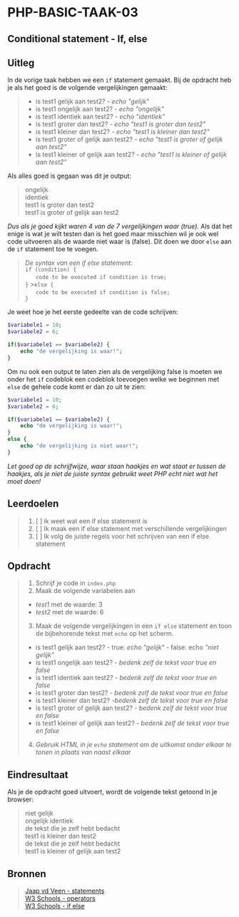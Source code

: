 # PHP-BASIC-TAAK-03

## Conditional statement - If, else

## Uitleg

In de vorige taak hebben we een `if` statement gemaakt. Bij de opdracht heb je als het goed is de volgende vergelijkingen gemaakt:

> -   is test1 gelijk aan test2? - _echo "gelijk"_
> -   is test1 ongelijk aan test2? - _echo "ongelijk"_
> -   is test1 identiek aan test2? - _echo "identiek"_
> -   is test1 groter dan test2? - _echo "test1 is groter dan test2"_
> -   is test1 kleiner dan test2? - _echo "test1 is kleiner dan test2"_
> -   is test1 groter of gelijk aan test2? - _echo "test1 is groter of gelijk aan test2"_
> -   is test1 kleiner of gelijk aan test2? - _echo "test1 is kleiner of gelijk aan test2"_

Als alles goed is gegaan was dit je output:

> ongelijk  
> identiek  
> test1 is groter dan test2  
> test1 is groter of gelijk aan test2

_Dus als je goed kijkt waren 4 van de 7 vergelijkingen waar (true)._ Als dat het enige is wat je wilt testen dan is het goed maar misschien wil je ook wel code uitvoeren als de waarde niet waar is (false). Dit doen we door `else` aan de `if` statement toe te voegen.

> _De syntax van een if else statement:_  
> `if (condition) {`  
> &nbsp;&nbsp;&nbsp;&nbsp;&nbsp;&nbsp;`code to be executed if condition is true;`  
> `}` >`else {`  
> &nbsp;&nbsp;&nbsp;&nbsp;&nbsp;&nbsp;`code to be executed if condition is false;`  
> `}`

Je weet hoe je het eerste gedeelte van de code schrijven:

```php
$variabele1 = 10;
$variabele2 = 6;

if($variabele1 == $variabele2) {
    echo "de vergelijking is waar!";
}
```

Om nu ook een output te laten zien als de vergelijking false is moeten we onder het `if` codeblok een codeblok toevoegen welke we beginnen met `else` de gehele code komt er dan zo uit te zien:

```php
$variabele1 = 10;
$variabele2 = 6;

if($variabele1 == $variabele2) {
    echo "de vergelijking is waar!";
}
else {
    echo "de vergelijking is niet waar!";
}
```

_Let goed op de schrijfwijze, waar staan haakjes en wat staat er tussen de haakjes, als je niet de juiste syntax gebruikt weet PHP echt niet wat het moet doen!_

## Leerdoelen

> 1.  [ ] ik weet wat een if else statement is
> 2.  [ ] Ik maak een if else statement met verschillende vergelijkingen
> 3.  [ ] Ik volg de juiste regels voor het schrijven van een if else statement

## Opdracht

> 1.  Schrijf je code in `index.php`
> 2.  Maak de volgende variabelen aan
>
> -   _test1_ met de waarde: 3
> -   _test2_ met de waarde: 6
>
> 3.  Maak de volgende vergelijkingen in een `if else` statement en toon de bijbehorende tekst met `echo` op het scherm.
>
> -   is test1 gelijk aan test2? - true: _echo "gelijk"_ - false: echo _"niet gelijk"_
> -   is test1 ongelijk aan test2? - _bedenk zelf de tekst voor true en false_
> -   is test1 identiek aan test2? - _bedenk zelf de tekst voor true en false_
> -   is test1 groter dan test2? - _bedenk zelf de tekst voor true en false_
> -   is test1 kleiner dan test2? -_bedenk zelf de tekst voor true en false_
> -   is test1 groter of gelijk aan test2? - _bedenk zelf de tekst voor true en false_
> -   is test1 kleiner of gelijk aan test2? - _bedenk zelf de tekst voor true en false_
>
> 4.  _Gebruik HTML in je `echo` statement om de uitkomst onder elkaar te tonen in plaats van naast elkaar_

## Eindresultaat

Als je de opdracht goed uitvoert, wordt de volgende tekst getoond in je browser:

> niet gelijk  
> ongelijk
> identiek  
> de tekst die je zelf hebt bedacht  
> test1 is kleiner dan test2  
> de tekst die je zelf hebt bedacht  
> test1 is kleiner of gelijk aan test2

## Bronnen

> [Jaap vd Veen - statements](https://phpbasis.jaapvdveen.nl/basiscursus-php/les-2-inleiding-statements/)  
> [W3 Schools - operators](https://www.w3schools.com/php/php_operators.asp)  
> [W3 Schools - if else](https://www.w3schools.com/php/php_if_else.asp)
